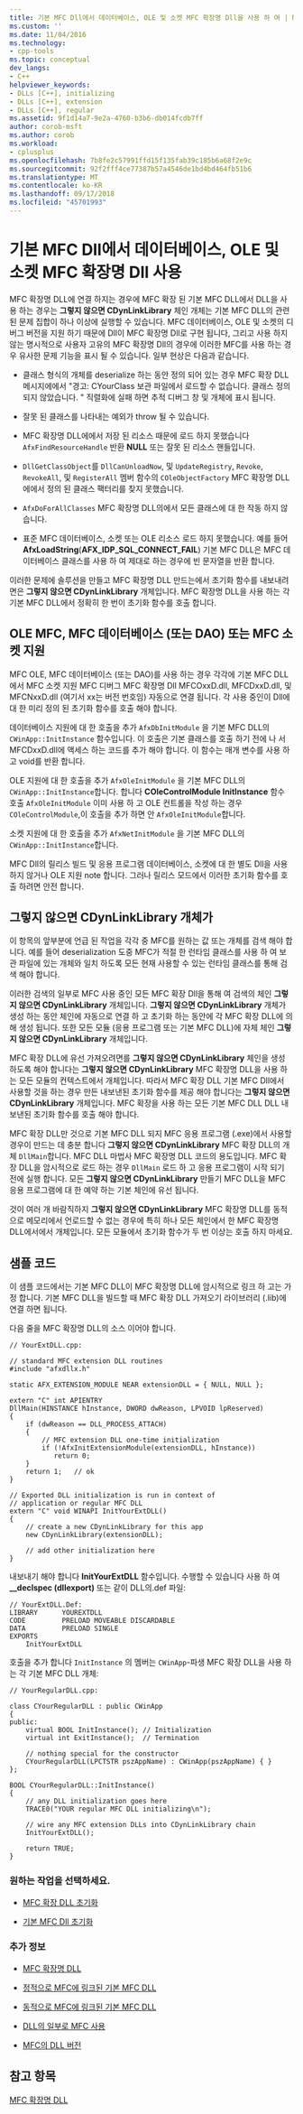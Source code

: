 ```yaml
---
title: 기본 MFC Dll에서 데이터베이스, OLE 및 소켓 MFC 확장명 Dll을 사용 하 여 | Microsoft Docs
ms.custom: ''
ms.date: 11/04/2016
ms.technology:
- cpp-tools
ms.topic: conceptual
dev_langs:
- C++
helpviewer_keywords:
- DLLs [C++], initializing
- DLLs [C++], extension
- DLLs [C++], regular
ms.assetid: 9f1d14a7-9e2a-4760-b3b6-db014fcdb7ff
author: corob-msft
ms.author: corob
ms.workload:
- cplusplus
ms.openlocfilehash: 7b8fe2c57991ffd15f135fab39c185b6a68f2e9c
ms.sourcegitcommit: 92f2fff4ce77387b57a4546de1bd4bd464fb51b6
ms.translationtype: MT
ms.contentlocale: ko-KR
ms.lasthandoff: 09/17/2018
ms.locfileid: "45701993"
---
```

# <a name="using-database-ole-and-sockets-mfc-extension-dlls-in-regular-mfc-dlls"></a>기본 MFC Dll에서 데이터베이스, OLE 및 소켓 MFC 확장명 Dll 사용

MFC 확장명 DLL에 연결 하지는 경우에 MFC 확장 된 기본 MFC DLL에서 DLL을 사용 하는 경우는 **그렇지 않으면 CDynLinkLibrary** 체인 개체는 기본 MFC DLL의 관련된 문제 집합이 하나 이상에 실행할 수 있습니다. MFC 데이터베이스, OLE 및 소켓의 디버그 버전을 지원 하기 때문에 Dll이 MFC 확장명 Dll로 구현 됩니다, 그리고 사용 하지 않는 명시적으로 사용자 고유의 MFC 확장명 Dll의 경우에 이러한 MFC를 사용 하는 경우 유사한 문제 기능을 표시 될 수 있습니다. 일부 현상은 다음과 같습니다.

- 클래스 형식의 개체를 deserialize 하는 동안 정의 되어 있는 경우 MFC 확장 DLL 메시지에에서 "경고: CYourClass 보관 파일에서 로드할 수 없습니다. 클래스 정의 되지 않았습니다. " 직렬화에 실패 하면 추적 디버그 창 및 개체에 표시 됩니다.

- 잘못 된 클래스를 나타내는 예외가 throw 될 수 있습니다.

- MFC 확장명 DLL에에서 저장 된 리소스 때문에 로드 하지 못했습니다 `AfxFindResourceHandle` 반환 **NULL** 또는 잘못 된 리소스 핸들입니다.

- `DllGetClassObject`를 `DllCanUnloadNow`, 및 `UpdateRegistry`, `Revoke`, `RevokeAll`, 및 `RegisterAll` 멤버 함수의 `COleObjectFactory` MFC 확장명 DLL에에서 정의 된 클래스 팩터리를 찾지 못했습니다.

- `AfxDoForAllClasses` MFC 확장명 DLL의에서 모든 클래스에 대 한 작동 하지 않습니다.

- 표준 MFC 데이터베이스, 소켓 또는 OLE 리소스 로드 하지 못했습니다. 예를 들어 **AfxLoadString**(**AFX_IDP_SQL_CONNECT_FAIL**) 기본 MFC DLL은 MFC 데이터베이스 클래스를 사용 하 여 제대로 하는 경우에 빈 문자열을 반환 합니다.

이러한 문제에 솔루션을 만들고 MFC 확장명 DLL 만드는에서 초기화 함수를 내보내려면은 **그렇지 않으면 CDynLinkLibrary** 개체입니다. MFC 확장명 DLL을 사용 하는 각 기본 MFC DLL에서 정확히 한 번이 초기화 함수를 호출 합니다.

## <a name="mfc-ole-mfc-database-or-dao-or-mfc-sockets-support"></a>OLE MFC, MFC 데이터베이스 (또는 DAO) 또는 MFC 소켓 지원

MFC OLE, MFC 데이터베이스 (또는 DAO)를 사용 하는 경우 각각에 기본 MFC DLL에서 MFC 소켓 지원 MFC 디버그 MFC 확장명 Dll MFCOxxD.dll, MFCDxxD.dll, 및 MFCNxxD.dll (여기서 xx는 버전 번호임) 자동으로 연결 됩니다. 각 사용 중인이 Dll에 대 한 미리 정의 된 초기화 함수를 호출 해야 합니다.

데이터베이스 지원에 대 한 호출을 추가 `AfxDbInitModule` 을 기본 MFC DLL의 `CWinApp::InitInstance` 함수입니다. 이 호출은 기본 클래스를 호출 하기 전에 나 서 MFCDxxD.dll에 액세스 하는 코드를 추가 해야 합니다. 이 함수는 매개 변수를 사용 하 고 void를 반환 합니다.

OLE 지원에 대 한 호출을 추가 `AfxOleInitModule` 을 기본 MFC DLL의 `CWinApp::InitInstance`합니다. 합니다 **COleControlModule InitInstance** 함수 호출 `AfxOleInitModule` 이미 사용 하 고 OLE 컨트롤을 작성 하는 경우 `COleControlModule`,이 호출을 추가 하면 안 `AfxOleInitModule`합니다.

소켓 지원에 대 한 호출을 추가 `AfxNetInitModule` 을 기본 MFC DLL의 `CWinApp::InitInstance`합니다.

MFC Dll의 릴리스 빌드 및 응용 프로그램 데이터베이스, 소켓에 대 한 별도 Dll을 사용 하지 않거나 OLE 지원 note 합니다. 그러나 릴리스 모드에서 이러한 초기화 함수를 호출 하려면 안전 합니다.

## <a name="cdynlinklibrary-objects"></a>그렇지 않으면 CDynLinkLibrary 개체가

이 항목의 앞부분에 언급 된 작업을 각각 중 MFC를 원하는 값 또는 개체를 검색 해야 합니다. 예를 들어 deserialization 도중 MFC가 적절 한 런타임 클래스를 사용 하 여 보관 파일에 있는 개체와 일치 하도록 모든 현재 사용할 수 있는 런타임 클래스를 통해 검색 해야 합니다.

이러한 검색의 일부로 MFC 사용 중인 모든 MFC 확장 Dll을 통해 여 검색의 체인 **그렇지 않으면 CDynLinkLibrary** 개체입니다. **그렇지 않으면 CDynLinkLibrary** 개체가 생성 하는 동안 체인에 자동으로 연결 하 고 초기화 하는 동안에 각 MFC 확장 DLL에 의해 생성 됩니다. 또한 모든 모듈 (응용 프로그램 또는 기본 MFC DLL)에 자체 체인 **그렇지 않으면 CDynLinkLibrary** 개체입니다.

MFC 확장 DLL에 유선 가져오려면를 **그렇지 않으면 CDynLinkLibrary** 체인을 생성 하도록 해야 합니다는 **그렇지 않으면 CDynLinkLibrary** MFC 확장명 DLL을 사용 하는 모든 모듈의 컨텍스트에서 개체입니다. 따라서 MFC 확장 DLL 기본 MFC Dll에서 사용할 것을 하는 경우 만든 내보낸된 초기화 함수를 제공 해야 합니다는 **그렇지 않으면 CDynLinkLibrary** 개체입니다. MFC 확장을 사용 하는 모든 기본 MFC DLL DLL 내보낸된 초기화 함수를 호출 해야 합니다.

MFC 확장 DLL만 것으로 기본 MFC DLL 되지 MFC 응용 프로그램 (.exe)에서 사용할 경우이 만드는 데 충분 합니다 **그렇지 않으면 CDynLinkLibrary** MFC 확장 DLL의 개체 `DllMain`합니다. MFC DLL 마법사 MFC 확장명 DLL 코드의 용도입니다. MFC 확장 DLL을 암시적으로 로드 하는 경우 `DllMain` 로드 하 고 응용 프로그램이 시작 되기 전에 실행 합니다. 모든 **그렇지 않으면 CDynLinkLibrary** 만들기 MFC DLL을 MFC 응용 프로그램에 대 한 예약 하는 기본 체인에 유선 됩니다.

것이 여러 개 바람직하지 **그렇지 않으면 CDynLinkLibrary** MFC 확장명 DLL를 동적으로 메모리에서 언로드할 수 없는 경우에 특히 하나 모든 체인에서 한 MFC 확장명 DLL에서에서 개체입니다. 모든 모듈에서 초기화 함수가 두 번 이상는 호출 하지 마세요.

## <a name="sample-code"></a>샘플 코드

이 샘플 코드에서는 기본 MFC DLL이 MFC 확장명 DLL에 암시적으로 링크 하 고는 가정 합니다. 기본 MFC DLL을 빌드할 때 MFC 확장 DLL 가져오기 라이브러리 (.lib)에 연결 하면 됩니다.

다음 줄을 MFC 확장명 DLL의 소스 이어야 합니다.

```
// YourExtDLL.cpp:

// standard MFC extension DLL routines
#include "afxdllx.h"

static AFX_EXTENSION_MODULE NEAR extensionDLL = { NULL, NULL };

extern "C" int APIENTRY
DllMain(HINSTANCE hInstance, DWORD dwReason, LPVOID lpReserved)
{
    if (dwReason == DLL_PROCESS_ATTACH)
    {
        // MFC extension DLL one-time initialization
        if (!AfxInitExtensionModule(extensionDLL, hInstance))
           return 0;
    }
    return 1;   // ok
}

// Exported DLL initialization is run in context of
// application or regular MFC DLL
extern "C" void WINAPI InitYourExtDLL()
{
    // create a new CDynLinkLibrary for this app
    new CDynLinkLibrary(extensionDLL);

    // add other initialization here
}
```

내보내기 해야 합니다 **InitYourExtDLL** 함수입니다. 수행할 수 있습니다 사용 하 여 **__declspec (dllexport)** 또는 같이 DLL의.def 파일:

```
// YourExtDLL.Def:
LIBRARY      YOUREXTDLL
CODE         PRELOAD MOVEABLE DISCARDABLE
DATA         PRELOAD SINGLE
EXPORTS
    InitYourExtDLL
```

호출을 추가 합니다 `InitInstance` 의 멤버는 `CWinApp`-파생 MFC 확장 DLL을 사용 하는 각 기본 MFC DLL 개체:

```
// YourRegularDLL.cpp:

class CYourRegularDLL : public CWinApp
{
public:
    virtual BOOL InitInstance(); // Initialization
    virtual int ExitInstance();  // Termination

    // nothing special for the constructor
    CYourRegularDLL(LPCTSTR pszAppName) : CWinApp(pszAppName) { }
};

BOOL CYourRegularDLL::InitInstance()
{
    // any DLL initialization goes here
    TRACE0("YOUR regular MFC DLL initializing\n");

    // wire any MFC extension DLLs into CDynLinkLibrary chain
    InitYourExtDLL();

    return TRUE;
}
```

### <a name="what-do-you-want-to-do"></a>원하는 작업을 선택하세요.

- [MFC 확장 DLL 초기화](../build/run-time-library-behavior.md#initializing-extension-dlls)

- [기본 MFC Dll 초기화](../build/run-time-library-behavior.md#initializing-regular-dlls)

### <a name="what-do-you-want-to-know-more-about"></a>추가 정보

- [MFC 확장명 DLL](../build/extension-dlls.md)

- [정적으로 MFC에 링크된 기본 MFC DLL](../build/regular-dlls-statically-linked-to-mfc.md)

- [동적으로 MFC에 링크된 기본 MFC DLL](../build/regular-dlls-dynamically-linked-to-mfc.md)

- [DLL의 일부로 MFC 사용](../mfc/tn011-using-mfc-as-part-of-a-dll.md)

- [MFC의 DLL 버전](../mfc/tn033-dll-version-of-mfc.md)

## <a name="see-also"></a>참고 항목

[MFC 확장명 DLL](../build/extension-dlls.md)